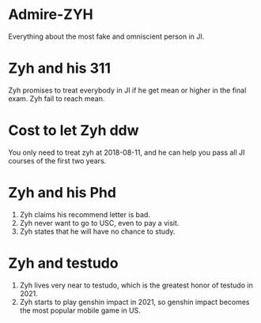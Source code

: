 # Admire-ZYH
Everything about the most fake and omniscient person in JI.

# Zyh and his 311
Zyh promises to treat everybody in JI if he get mean or higher in the final exam.
Zyh fail to reach mean.

# Cost to let Zyh ddw
You only need to treat zyh at 2018-08-11, and he can help you pass all JI courses of the first two years.

# Zyh and his Phd
1. Zyh claims his recommend letter is bad.
2. Zyh never want to go to USC, even to pay a visit.
3. Zyh states that he will have no chance to study.

# Zyh and testudo
1. Zyh lives very near to testudo, which is the greatest honor of testudo in 2021.
2. Zyh starts to play genshin impact in 2021, so genshin impact becomes the most popular mobile game in US.
